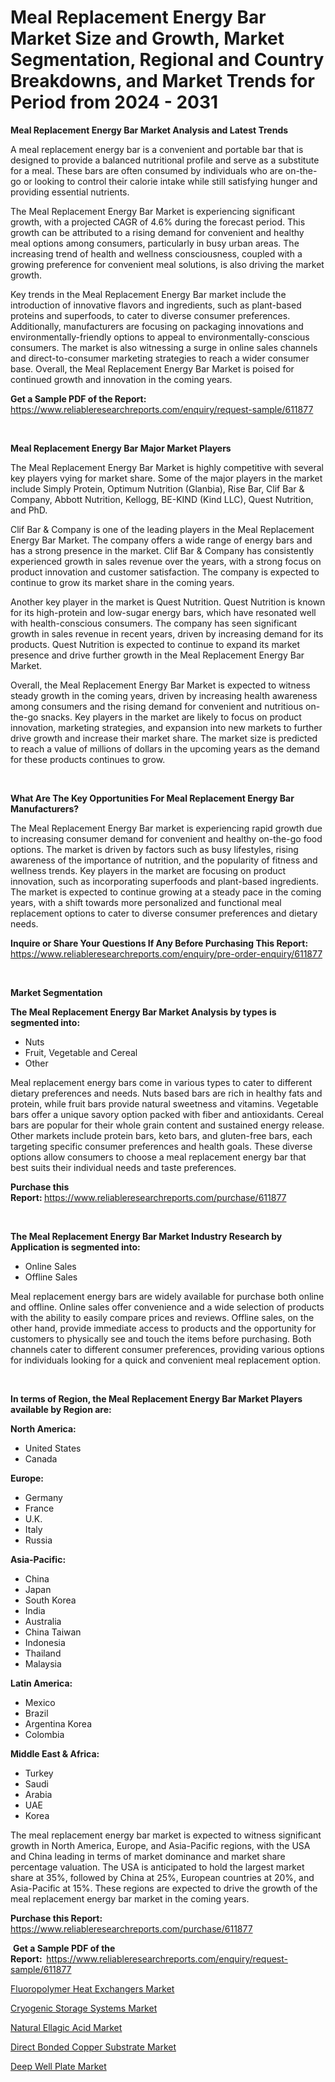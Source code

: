 <p><h1>Meal Replacement Energy Bar Market Size and Growth, Market Segmentation, Regional and Country Breakdowns, and Market Trends for Period from 2024 -  2031</h1></p><p><strong>Meal Replacement Energy Bar Market Analysis and Latest Trends</strong></p>
<p><p>A meal replacement energy bar is a convenient and portable bar that is designed to provide a balanced nutritional profile and serve as a substitute for a meal. These bars are often consumed by individuals who are on-the-go or looking to control their calorie intake while still satisfying hunger and providing essential nutrients.</p><p>The Meal Replacement Energy Bar Market is experiencing significant growth, with a projected CAGR of 4.6% during the forecast period. This growth can be attributed to a rising demand for convenient and healthy meal options among consumers, particularly in busy urban areas. The increasing trend of health and wellness consciousness, coupled with a growing preference for convenient meal solutions, is also driving the market growth.</p><p>Key trends in the Meal Replacement Energy Bar market include the introduction of innovative flavors and ingredients, such as plant-based proteins and superfoods, to cater to diverse consumer preferences. Additionally, manufacturers are focusing on packaging innovations and environmentally-friendly options to appeal to environmentally-conscious consumers. The market is also witnessing a surge in online sales channels and direct-to-consumer marketing strategies to reach a wider consumer base. Overall, the Meal Replacement Energy Bar Market is poised for continued growth and innovation in the coming years.</p></p>
<p><strong>Get a Sample PDF of the Report:&nbsp;</strong> <a href="https://www.reliableresearchreports.com/enquiry/request-sample/611877">https://www.reliableresearchreports.com/enquiry/request-sample/611877</a></p>
<p>&nbsp;</p>
<p><strong>Meal Replacement Energy Bar Major Market Players</strong></p>
<p><p>The Meal Replacement Energy Bar Market is highly competitive with several key players vying for market share. Some of the major players in the market include Simply Protein, Optimum Nutrition (Glanbia), Rise Bar, Clif Bar & Company, Abbott Nutrition, Kellogg, BE-KIND (Kind LLC), Quest Nutrition, and PhD.</p><p>Clif Bar & Company is one of the leading players in the Meal Replacement Energy Bar Market. The company offers a wide range of energy bars and has a strong presence in the market. Clif Bar & Company has consistently experienced growth in sales revenue over the years, with a strong focus on product innovation and customer satisfaction. The company is expected to continue to grow its market share in the coming years.</p><p>Another key player in the market is Quest Nutrition. Quest Nutrition is known for its high-protein and low-sugar energy bars, which have resonated well with health-conscious consumers. The company has seen significant growth in sales revenue in recent years, driven by increasing demand for its products. Quest Nutrition is expected to continue to expand its market presence and drive further growth in the Meal Replacement Energy Bar Market.</p><p>Overall, the Meal Replacement Energy Bar Market is expected to witness steady growth in the coming years, driven by increasing health awareness among consumers and the rising demand for convenient and nutritious on-the-go snacks. Key players in the market are likely to focus on product innovation, marketing strategies, and expansion into new markets to further drive growth and increase their market share. The market size is predicted to reach a value of millions of dollars in the upcoming years as the demand for these products continues to grow.</p></p>
<p>&nbsp;</p>
<p><strong>What Are The Key Opportunities For Meal Replacement Energy Bar Manufacturers?</strong></p>
<p><p>The Meal Replacement Energy Bar market is experiencing rapid growth due to increasing consumer demand for convenient and healthy on-the-go food options. The market is driven by factors such as busy lifestyles, rising awareness of the importance of nutrition, and the popularity of fitness and wellness trends. Key players in the market are focusing on product innovation, such as incorporating superfoods and plant-based ingredients. The market is expected to continue growing at a steady pace in the coming years, with a shift towards more personalized and functional meal replacement options to cater to diverse consumer preferences and dietary needs.</p></p>
<p><strong>Inquire or Share Your Questions If Any Before Purchasing This Report:</strong> <a href="https://www.reliableresearchreports.com/enquiry/pre-order-enquiry/611877">https://www.reliableresearchreports.com/enquiry/pre-order-enquiry/611877</a></p>
<p>&nbsp;</p>
<p><strong>Market Segmentation</strong></p>
<p><strong>The Meal Replacement Energy Bar Market Analysis by types is segmented into:</strong></p>
<p><ul><li>Nuts</li><li>Fruit, Vegetable and Cereal</li><li>Other</li></ul></p>
<p><p>Meal replacement energy bars come in various types to cater to different dietary preferences and needs. Nuts based bars are rich in healthy fats and protein, while fruit bars provide natural sweetness and vitamins. Vegetable bars offer a unique savory option packed with fiber and antioxidants. Cereal bars are popular for their whole grain content and sustained energy release. Other markets include protein bars, keto bars, and gluten-free bars, each targeting specific consumer preferences and health goals. These diverse options allow consumers to choose a meal replacement energy bar that best suits their individual needs and taste preferences.</p></p>
<p><strong>Purchase this Report:&nbsp;</strong><a href="https://www.reliableresearchreports.com/purchase/611877">https://www.reliableresearchreports.com/purchase/611877</a></p>
<p>&nbsp;</p>
<p><strong>The Meal Replacement Energy Bar Market Industry Research by Application is segmented into:</strong></p>
<p><ul><li>Online Sales</li><li>Offline Sales</li></ul></p>
<p><p>Meal replacement energy bars are widely available for purchase both online and offline. Online sales offer convenience and a wide selection of products with the ability to easily compare prices and reviews. Offline sales, on the other hand, provide immediate access to products and the opportunity for customers to physically see and touch the items before purchasing. Both channels cater to different consumer preferences, providing various options for individuals looking for a quick and convenient meal replacement option.</p></p>
<p>&nbsp;</p>
<p><strong>In terms of Region, the Meal Replacement Energy Bar Market Players available by Region are:</strong></p>
<p>
    <p> <strong> North America: </strong>
        <ul>
            <li>United States</li>
            <li>Canada</li>
        </ul>
        </p> 
    <p> <strong> Europe: </strong>
        <ul>
            <li>Germany</li>
            <li>France</li>
            <li>U.K.</li>
            <li>Italy</li>
            <li>Russia</li>
        </ul>
        </p> 
    <p> <strong> Asia-Pacific: </strong>
        <ul>
            <li>China</li>
            <li>Japan</li>
            <li>South Korea</li>
            <li>India</li>
            <li>Australia</li>
            <li>China Taiwan</li>
            <li>Indonesia</li>
            <li>Thailand</li>
            <li>Malaysia</li>
        </ul>
        </p> 
    <p> <strong> Latin America: </strong>
        <ul>
            <li>Mexico</li>
            <li>Brazil</li>
            <li>Argentina Korea</li>
            <li>Colombia</li>
        </ul>
        </p> 
    <p> <strong> Middle East & Africa: </strong>
        <ul>
            <li>Turkey</li>
            <li>Saudi</li>
            <li>Arabia</li>
            <li>UAE</li>
            <li>Korea</li>
        </ul>
    </p>
    </p>
<p><p>The meal replacement energy bar market is expected to witness significant growth in North America, Europe, and Asia-Pacific regions, with the USA and China leading in terms of market dominance and market share percentage valuation. The USA is anticipated to hold the largest market share at 35%, followed by China at 25%, European countries at 20%, and Asia-Pacific at 15%. These regions are expected to drive the growth of the meal replacement energy bar market in the coming years.</p></p>
<p><strong>Purchase this Report: </strong><a href="https://www.reliableresearchreports.com/purchase/611877">https://www.reliableresearchreports.com/purchase/611877</a></p>
<p>&nbsp;<strong>Get a Sample PDF of the Report:&nbsp;&nbsp;</strong><a href="https://www.reliableresearchreports.com/enquiry/request-sample/611877">https://www.reliableresearchreports.com/enquiry/request-sample/611877</a></p>
<p><strong></strong></p>
<p><p><a href="https://medium.com/@saraprifti1917/fluoropolymer-heat-exchangers-market-analysis-its-cagr-market-segmentation-and-global-industry-ee578b3fb20f">Fluoropolymer Heat Exchangers Market</a></p><p><a href="https://medium.com/@kathydavis04/cryogenic-storage-systems-nbsp-market-focuses-on-market-share-size-and-projected-forecast-till-6696ad2b4e2c">Cryogenic Storage Systems Market</a></p><p><a href="https://github.com/jaidynmorantestelletmjzya/Market-Research-Report-List-1/blob/main/natural-ellagic-acid-market.md">Natural Ellagic Acid Market</a></p><p><a href="https://github.com/juniordelafrance/Market-Research-Report-List-1/blob/main/direct-bonded-copper-substrate-market.md">Direct Bonded Copper Substrate Market</a></p><p><a href="https://medium.com/@kathydavis04/deep-well-plate-market-research-report-its-history-and-forecast-2024-to-2031-101d1f56a297">Deep Well Plate Market</a></p></p>